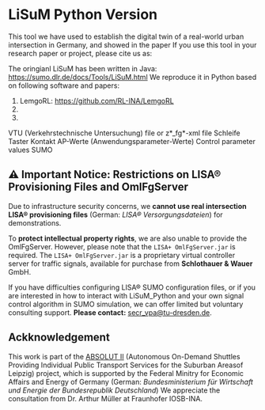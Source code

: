 # LiSuM Python Version

This tool we have used to establish the digital twin of a real-world urban intersection in Germany, and showed in the paper
If you use this tool in your research paper or project, please cite us as:


The oringianl LiSuM has been written in Java: https://sumo.dlr.de/docs/Tools/LiSuM.html
We reproduce it in Python based on following software and papers:
1. LemgoRL: https://github.com/RL-INA/LemgoRL
2. 
3. 

VTU (Verkehrstechnische Untersuchung) file or z*_fg*-xml file
Schleife
Taster
Kontakt
AP-Werte (Anwendungsparameter-Werte) Control parameter values
SUMO

## ⚠️ Important Notice: Restrictions on LISA® Provisioning Files and OmlFgServer

Due to infrastructure security concerns, we **cannot use real intersection LISA® provisioning files** (German: *LISA® Versorgungsdateien*) for demonstrations.

To **protect intellectual property rights**, we are also unable to provide the OmlFgServer. However, please note that the `LISA+ OmlFgServer.jar` is required. The `LISA+ OmlFgServer.jar` is a proprietary virtual controller server for traffic signals, available for purchase from **Schlothauer & Wauer** GmbH.

If you have difficulties configuring LISA® SUMO configuration files, or if you are interested in how to interact with LiSuM_Python and your own signal control algorithm in SUMO simulation, we can offer limited but voluntary consulting support. **Please contact:** [secr_vpa@tu-dresden.de](mailto:secr_vpa@tu-dresden.de).

## Ackknowledgement
This work is part of the [ABSOLUT II](https://absolut-project.com/) (Autonomous On-Demand Shuttles Providing Individual Public Transport Services for the Suburban Areasof Leipzig) project, which is supported by the Federal Minitry for Economic Affairs and Energy of Germany (German: *Bundesministerium für Wirtschaft und Energie der Bundesrepublik Deutschland*)
We appreciate the consultation from Dr. Arthur Müller at Fraunhofer IOSB-INA.



